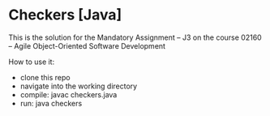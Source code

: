 # Checkers [Java]

This is the solution for the Mandatory Assignment – J3 on the course 02160 – Agile Object-Oriented Software Development

How to use it:
- clone this repo
- navigate into the working directory
- compile: javac checkers.java
- run: java checkers
